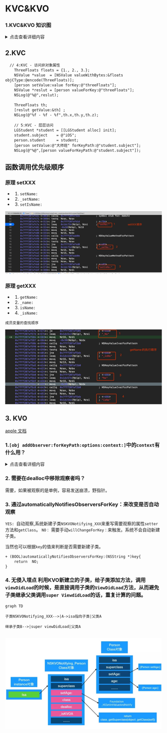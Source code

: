 # KVC&KVO
### 1.KVC&KVO 知识图
<details>
  <summary>点击查看详细内容</summary>
  
  
![查看知识图](./img/KVO.png)

</details>

## 2.KVC

```
  // 4:KVC - 访问非对象属性
    ThreeFloats floats = {1., 2., 3.};
    NSValue *value  = [NSValue valueWithBytes:&floats objCType:@encode(ThreeFloats)];
    [person setValue:value forKey:@"threeFloats"];
    NSValue *reslut = [person valueForKey:@"threeFloats"];
    NSLog(@"%@",reslut);
    
    ThreeFloats th;
    [reslut getValue:&th] ;
    NSLog(@"%f - %f - %f",th.x,th.y,th.z);
    
    // 5:KVC - 层层访问
    LGStudent *student = [[LGStudent alloc] init];
    student.subject    = @"iOS";
    person.student     = student;
    [person setValue:@"大师班" forKeyPath:@"student.subject"];
    NSLog(@"%@",[person valueForKeyPath:@"student.subject"]);
```
## 函数调用优先级顺序
### 原理 setXXX
- 1. `setName:`
- 2. `_setName:`
- 3. `setIsName:`


![](media/16121704612214.jpg)


### 原理 getXXX
- 1. `getName:`
- 2. `_name:`
- 3. `isName:`
- 4. `_isName:`

`成员变量的查找顺序`

![](media/16121706654167.jpg)

## 3. KVO
[apple 文档](https://developer.apple.com/library/archive/documentation/Cocoa/Conceptual/KeyValueObserving/KeyValueObserving.html#//apple_ref/doc/uid/10000177i)

### 1.`[obj addObserver:forKeyPath:options:context:]`中的`context`有什么用？
<details>
  <summary>点击查看详细内容</summary>
利用`context`来区分不同的对象相同的`keypath`的值,平时穿NULL，多个对象被观察，使用指针来区分即可。

```
	static NSString *KPersonKey=@"KPersonKey";
	static void* personKey = &KPersonKey;
    [self.person addObserver:self forKeyPath:@"nickName" options:(NSKeyValueObservingOptionNew) context:&personKey];
```

</details>


### 2. 需要在dealloc中移除观察者吗？
需要，如果被观察的是单例，容易发送崩溃，野指针。

### 3. 通过automaticallyNotifiesObserversForKey：来改变是否自动观察
`YES: `自动观察,系统新建子类`NSKVONotifying_XXX`来重写需要观察的属性`setter`方法和`getClass`。
`NO：` 需要手动`willChangeForKey：`来触发。系统不会自动新建子类。

当然也可以根据`key`的值来判断是否需要新建子类。

```
+ (BOOL)automaticallyNotifiesObserversForKey:(NSString *)key{
	return  NO;
}
```

### 4. 无侵入埋点 利用KVO新建立的子类，给子类添加方法，调用`viewDidLoad`的时候，是直接调用子类的`ViewDidLoad`方法，从而避免子类继承父类调用`super ViewdidLoad`的话，重复计算的问题。

```mermaid 
graph TD

子类NSKVONotifying_XXX-->|A->isa指向子类|父类A

继承子类B-->|super viewDidLoad|父类A


```

![](media/16122535976980.jpg)

